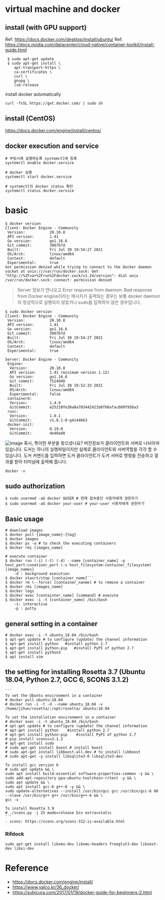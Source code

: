 # virtual machine and docker
## install (with GPU support)
Ref: https://docs.docker.com/desktop/install/ubuntu/
Ref: https://docs.nvidia.com/datacenter/cloud-native/container-toolkit/install-guide.html
```
 $ sudo apt-get update
 $ sudo apt-get install \
    apt-transport-https \
    ca-certificates \
    curl \
    gnupg \
    lsb-release
```

install docker automatically
```
curl -fsSL https://get.docker.com/ | sudo sh
```
## install (CentOS)
https://docs.docker.com/engine/install/centos/

## docker execution and service
```
# 부팅시에 실행하도록 systemctl에 등록
systemctl enable docker.service

# docker 실행
systemctl start docker.service

# systemctl의 docker status 확인
systemctl status docker.service
```

# basic
```
$ docker version
Client: Docker Engine - Community
 Version:           20.10.8
 API version:       1.41
 Go version:        go1.16.6
 Git commit:        3967b7d
 Built:             Fri Jul 30 19:54:27 2021
 OS/Arch:           linux/amd64
 Context:           default
 Experimental:      true
Got permission denied while trying to connect to the Docker daemon socket at unix:///var/run/docker.sock: Get "http://%2Fvar%2Frun%2Fdocker.sock/v1.24/version": dial unix /var/run/docker.sock: connect: permission denied
```
> Server 정보가 안나오고 Error response from daemon: Bad response from Docker engine이라는 메시지가 출력되는 경우는 보통 docker daemon이 정상적으로 실행되지 않았거나 sudo를 입력하지 않은 경우입니다.


```
$ sudo docker version
Client: Docker Engine - Community
 Version:           20.10.8
 API version:       1.41
 Go version:        go1.16.6
 Git commit:        3967b7d
 Built:             Fri Jul 30 19:54:27 2021
 OS/Arch:           linux/amd64
 Context:           default
 Experimental:      true

Server: Docker Engine - Community
 Engine:
  Version:          20.10.8
  API version:      1.41 (minimum version 1.12)
  Go version:       go1.16.6
  Git commit:       75249d8
  Built:            Fri Jul 30 19:52:33 2021
  OS/Arch:          linux/amd64
  Experimental:     false
 containerd:
  Version:          1.4.9
  GitCommit:        e25210fe30a0a703442421b0f60afac609f950a3
 runc:
  Version:          1.0.1
  GitCommit:        v1.0.1-0-g4144b63
 docker-init:
  Version:          0.19.0
  GitCommit:        de40ad0
```

![image](https://user-images.githubusercontent.com/48517782/131222342-367f7db8-6064-48f7-9c8d-3388bf289562.png)
혹시, 특이한 부분을 찾으셨나요? 버전정보가 클라이언트와 서버로 나뉘어져 있습니다. 도커는 하나의 실행파일이지만 실제로 클라이언트와 서버역할을 각각 할 수 있습니다. 도커 커맨드를 입력하면 도커 클라이언트가 도커 서버로 명령을 전송하고 결과를 받아 터미널에 출력해 줍니다.

```
docker -v
```

## sudo authorization
```	
$ sudo usermod -aG docker $USER # 현재 접속중인 사용자에게 권한주기
$ sudo usermod -aG docker your-user # your-user 사용자에게 권한주기
```
## Basic usage
```
# download images
$ docker pull {image_name}:{tag}
$ docker images
$ docker ps -a # to check the executing containers
$ docker rmi [images_name]

# execute container
$ docker run (-i) (-t) (-d) --name [container_name] -p host_port:conatiner_port (-v host_filesystem:container_filesystem) [image_names] 
	-d : background execution
$ docker stasrt/stop [container_name]```
$ docker rm (--force) [container_nanme] # to remove a container
$ docker rmi [images_name]
$ docker logs
$ docker exec [containter_name] [command] # execute
$ docker exec -i -t [container_name] /bin/bash 
	-i: interactive
	-p : putty
```

## general setting in a container
 ```
 # docker exec -i -t ubuntu_18.04 /bin/bash 
 $ apt-get update # to configure (update) the channel information
 $ apt-get install python 	#install python 2.7
 $ apt-get install python-pip	#install PyPI of python 2.7 
 $ apt-get install python3 
 $ apt install vim
 ```
 
## the setting for installing Rosetta 3.7 (Ubuntu 18.04, Python 2.7, GCC 6, SCONS 3.1.2)
	```
	To set the Ubuntu environment in a container
	# docker pull ubuntu:18.04
	# docker run -i -t -d --name ubuntu_18.04 -v /home/jihun/rosetta/:/opt/rosetta/ ubuntu:18.04
	
	To set the installation environment in a container
	# docker exec -i -t ubuntu_18.04 /bin/bash 
	# apt-get update # to configure (update) the channel information
	# apt-get install python 	#install python 2.7
 	# apt-get install python-pip	#install PyPI of python 2.7 
	# pip install scons==3.1.2
	# apt-get install sudo
	# sudo apt-get install boost # install boost
	# sudo apt-get install libboost-all-dev # to install libboost
	# sudo apt-get -y install libsqlite3-0 libsqlite3-dev
	
	To install gcc version 6
	# sudo apt update && \
	sudo apt install build-essential software-properties-common -y && \
	sudo add-apt-repository ppa:ubuntu-toolchain-r/test -y && \
	sudo apt update && \
	sudo apt install gcc-6 g++-6 -y && \
	sudo update-alternatives --install /usr/bin/gcc gcc /usr/bin/gcc-6 60 --slave /usr/bin/g++ g++ /usr/bin/g++-6 && \
	gcc -v
	
	To install Rosetta 3.9
	# ./scons.py -j 25 mode=release bin extra=static
	```
	- scons: https://scons.org/scons-312-is-available.html

### Rifdock
```
sudo apt-get install libxmu-dev libxmu-headers freeglut3-dev libxext-dev libxi-dev
```
# Reference
- https://docs.docker.com/engine/install/
- https://www.yalco.kr/36_docker/
- https://subicura.com/2017/01/19/docker-guide-for-beginners-2.html
